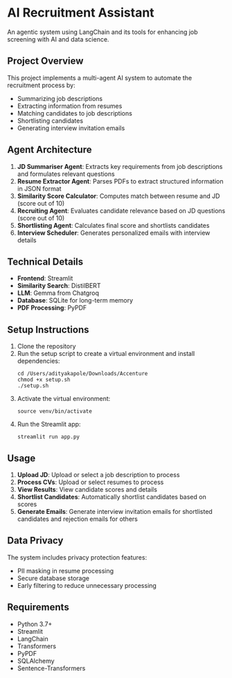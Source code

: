 # AI Recruitment Assistant

An agentic system using LangChain and its tools for enhancing job screening with AI and data science.

## Project Overview

This project implements a multi-agent AI system to automate the recruitment process by:
- Summarizing job descriptions
- Extracting information from resumes
- Matching candidates to job descriptions
- Shortlisting candidates
- Generating interview invitation emails

## Agent Architecture

1. **JD Summariser Agent**: Extracts key requirements from job descriptions and formulates relevant questions
2. **Resume Extractor Agent**: Parses PDFs to extract structured information in JSON format
3. **Similarity Score Calculator**: Computes match between resume and JD (score out of 10)
4. **Recruiting Agent**: Evaluates candidate relevance based on JD questions (score out of 10)
5. **Shortlisting Agent**: Calculates final score and shortlists candidates
6. **Interview Scheduler**: Generates personalized emails with interview details

## Technical Details

- **Frontend**: Streamlit
- **Similarity Search**: DistilBERT
- **LLM**: Gemma from Chatgroq
- **Database**: SQLite for long-term memory
- **PDF Processing**: PyPDF

## Setup Instructions

1. Clone the repository
2. Run the setup script to create a virtual environment and install dependencies:
   ```
   cd /Users/adityakapole/Downloads/Accenture
   chmod +x setup.sh
   ./setup.sh
   ```
3. Activate the virtual environment:
   ```
   source venv/bin/activate
   ```
4. Run the Streamlit app:
   ```
   streamlit run app.py
   ```

## Usage

1. **Upload JD**: Upload or select a job description to process
2. **Process CVs**: Upload or select resumes to process
3. **View Results**: View candidate scores and details
4. **Shortlist Candidates**: Automatically shortlist candidates based on scores
5. **Generate Emails**: Generate interview invitation emails for shortlisted candidates and rejection emails for others

## Data Privacy

The system includes privacy protection features:
- PII masking in resume processing
- Secure database storage
- Early filtering to reduce unnecessary processing

## Requirements

- Python 3.7+
- Streamlit
- LangChain
- Transformers
- PyPDF
- SQLAlchemy
- Sentence-Transformers
